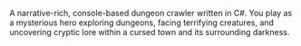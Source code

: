 A narrative-rich, console-based dungeon crawler written in C#. You play as a mysterious hero exploring dungeons, facing terrifying creatures, and uncovering cryptic lore within a cursed town and its surrounding darkness.

